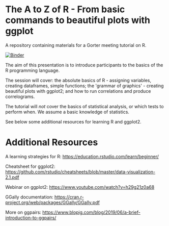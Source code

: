 # The A to Z of R - From basic commands to beautiful plots with ggplot
A repository containing materials for a Gorter meeting tutorial on R.

[![Binder](https://mybinder.org/badge_logo.svg)](https://mybinder.org/v2/gh/DC-3T/Gorter_R_tutorial/HEAD)

The aim of this presentation is to introduce participants to the basics of the R programming language.

The session will cover: the absolute basics of R - assigning variables, creating dataframes, simple functions; the 'grammar of graphics' - creating beautiful plots with ggplot2; and how to run correlations and produce correlograms. 

The tutorial will *not* cover the basics of statistical analysis, or which tests to perform when. We assume a basic knowledge of statistics.

See below some additional resources for learning R and ggplot2.

# Additional Resources
A learning strategies for R: https://education.rstudio.com/learn/beginner/

Cheatsheet for ggplot2: https://github.com/rstudio/cheatsheets/blob/master/data-visualization-2.1.pdf

Webinar on ggplot2: https://www.youtube.com/watch?v=h29g21z0a68

GGally documentation: https://cran.r-project.org/web/packages/GGally/GGally.pdf

More on ggpairs: https://www.blopig.com/blog/2019/06/a-brief-introduction-to-ggpairs/
